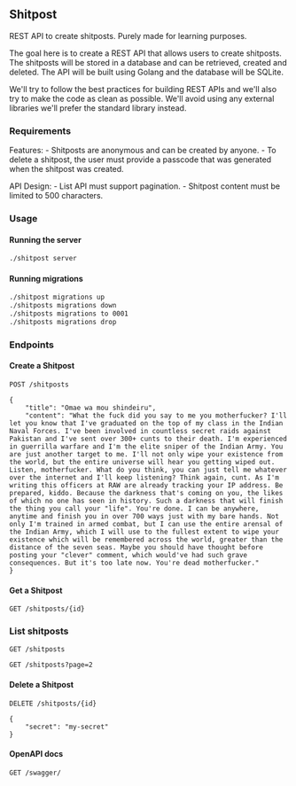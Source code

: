 ## Shitpost

REST API to create shitposts. Purely made for learning purposes.

The goal here is to create a REST API that allows users to create shitposts. The shitposts will be stored in a database and can be retrieved, created and deleted. The API will be built using Golang and the database will be SQLite.

We'll try to follow the best practices for building REST APIs and we'll also try to make the code as clean as possible. We'll avoid using any external libraries we'll prefer the standard library instead.

### Requirements

Features:
    - Shitposts are anonymous and can be created by anyone.
    - To delete a shitpost, the user must provide a passcode that was generated when the shitpost was created.

API Design:
    - List API must support pagination.
    - Shitpost content must be limited to 500 characters.


### Usage

#### Running the server

```bash
./shitpost server
```

#### Running migrations

```bash
./shitpost migrations up
./shitposts migrations down
./shitposts migrations to 0001
./shitposts migrations drop
```

### Endpoints

#### Create a Shitpost

```
POST /shitposts

{
    "title": "Omae wa mou shindeiru",
    "content": "What the fuck did you say to me you motherfucker? I'll let you know that I've graduated on the top of my class in the Indian Naval Forces. I've been involved in countless secret raids against Pakistan and I've sent over 300+ cunts to their death. I'm experienced in guerrilla warfare and I'm the elite sniper of the Indian Army. You are just another target to me. I'll not only wipe your existence from the world, but the entire universe will hear you getting wiped out. Listen, motherfucker. What do you think, you can just tell me whatever over the internet and I'll keep listening? Think again, cunt. As I'm writing this officers at RAW are already tracking your IP address. Be prepared, kiddo. Because the darkness that's coming on you, the likes of which no one has seen in history. Such a darkness that will finish the thing you call your "life". You're done. I can be anywhere, anytime and finish you in over 700 ways just with my bare hands. Not only I'm trained in armed combat, but I can use the entire arensal of the Indian Army, which I will use to the fullest extent to wipe your existence which will be remembered across the world, greater than the distance of the seven seas. Maybe you should have thought before posting your "clever" comment, which would've had such grave consequences. But it's too late now. You're dead motherfucker."
}
```

#### Get a Shitpost

```
GET /shitposts/{id}
```

### List shitposts

```
GET /shitposts
```

```
GET /shitposts?page=2
```

#### Delete a Shitpost

```
DELETE /shitposts/{id}

{
    "secret": "my-secret"
}
```

#### OpenAPI docs

```
GET /swagger/
```
